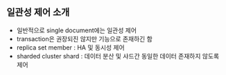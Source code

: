 ## 일관성 제어 소개
+ 일반적으로 single document에는 일관성 제어
+ transaction은 권장되진 않지만 기능으로 존재하긴 함
+ replica set member : HA 및 동시성 제어
+ sharded cluster shard : 데이터 분산 및 샤드간 동일한 데이터 존재하지 않도록 제어

